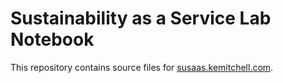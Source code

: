 # Sustainability as a Service Lab Notebook

This repository contains source files for [susaas.kemitchell.com](https://susaas.kemitchell.com).
